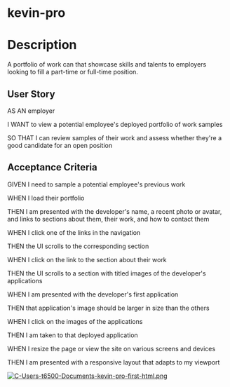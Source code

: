 # kevin-pro

# Description

A portfolio of work can that showcase skills and talents to employers looking to fill a part-time or full-time position. 


## User Story

AS AN employer

I WANT to view a potential employee's deployed portfolio of work samples

SO THAT I can review samples of their work and assess whether they're a good candidate for an open position

## Acceptance Criteria

GIVEN I need to sample a potential employee's previous work

WHEN I load their portfolio

THEN I am presented with the developer's name, a recent photo or avatar, and links to sections about them, their work, and how to contact them

WHEN I click one of the links in the navigation

THEN the UI scrolls to the corresponding section

WHEN I click on the link to the section about their work

THEN the UI scrolls to a section with titled images of the developer's applications

WHEN I am presented with the developer's first application

THEN that application's image should be larger in size than the others

WHEN I click on the images of the applications

THEN I am taken to that deployed application

WHEN I resize the page or view the site on various screens and devices

THEN I am presented with a responsive layout that adapts to my viewport

[![C-Users-t6500-Documents-kevin-pro-first-html.png](https://i.postimg.cc/FFxY2c6S/C-Users-t6500-Documents-kevin-pro-first-html.png)](https://postimg.cc/MXvZBcqZ)
















